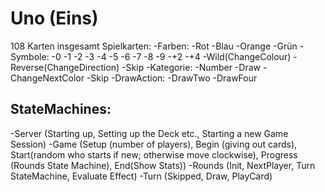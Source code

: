 # Uno (Eins)

108 Karten insgesamt
Spielkarten:
-Farben:
    -Rot
    -Blau
    -Orange
    -Grün
-Symbole:
    -0
    -1
    -2
    -3
    -4
    -5
    -6
    -7
    -8
    -9
    -+2
    -+4
    -Wild(ChangeColour)
    -Reverse(ChangeDirection)
    -Skip
-Kategorie:
    -Number
    -Draw
    -ChangeNextColor
    -Skip
-DrawAction:
    -DrawTwo
    -DrawFour

## StateMachines:
-Server (Starting up, Setting up the Deck etc., Starting a new Game Session)
-Game (Setup (number of players), Begin (giving out cards), Start(random who starts if new; otherwise move clockwise), Progress (Rounds State Machine), End(Show Stats))
-Rounds (Init, NextPlayer, Turn StateMachine, Evaluate Effect)
-Turn (Skipped, Draw, PlayCard)